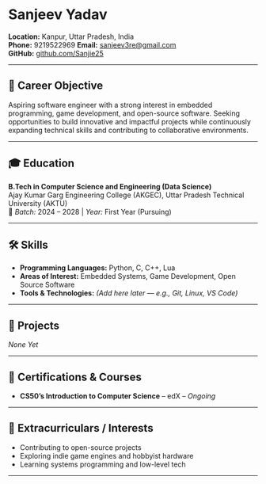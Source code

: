 # Sanjeev Yadav

**Location:** Kanpur, Uttar Pradesh, India  
**Phone:** 9219522969
**Email:** [sanjeev3re@gmail.com](mailto:sanjeev3re@gmail.com)  
**GitHub:** [github.com/Sanjie25](https://github.com/Sanjie25)

---

## 🎯 Career Objective

Aspiring software engineer with a strong interest in embedded programming, game development, and open-source software. Seeking opportunities to build innovative and impactful projects while continuously expanding technical skills and contributing to collaborative environments.

---

## 🎓 Education

**B.Tech in Computer Science and Engineering (Data Science)**  
Ajay Kumar Garg Engineering College (AKGEC), Uttar Pradesh Technical University (AKTU)  
📅 *Batch:* 2024 – 2028 | *Year:* First Year (Pursuing)

---

## 🛠️ Skills

- **Programming Languages:** Python, C, C++, Lua  
- **Areas of Interest:** Embedded Systems, Game Development, Open Source Software  
- **Tools & Technologies:** *(Add here later — e.g., Git, Linux, VS Code)*

---

## 🚀 Projects

*None Yet*

---

## 📜 Certifications & Courses

- **CS50’s Introduction to Computer Science** – edX – *Ongoing*

---

## 🌱 Extracurriculars / Interests

- Contributing to open-source projects  
- Exploring indie game engines and hobbyist hardware  
- Learning systems programming and low-level tech

---


